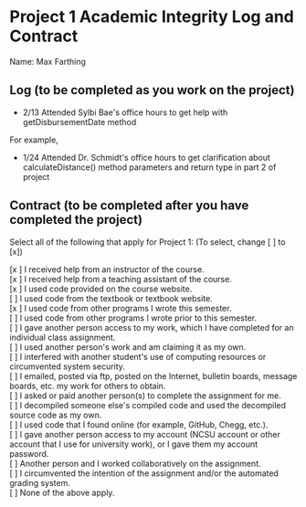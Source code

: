 # Project 1 Academic Integrity Log and Contract

Name: Max Farthing

## Log (to be completed as you work on the project)

* 2/13 Attended Sylbi Bae's office hours to get help with getDisbursementDate method

For example, 

* 1/24 Attended Dr. Schmidt's office hours to get clarification about calculateDistance() method parameters and return type in part 2 of project

## Contract (to be completed after you have completed the project)

Select all of the following that apply for Project 1: (To select, change [ ] to [x])

[x ] I received help from an instructor of the course.                                                                                                                   
[x ] I received help from a teaching assistant of the course.                                                                                                           
[x ] I used code provided on the course website.                                                                                                                        
[ ] I used code from the textbook or textbook website.                                                                                                                  
[x ] I used code from other programs I wrote this semester.                                                                                                               
[ ] I used code from other programs I wrote prior to this semester.                                                                                                     
[ ] I gave another person access to my work, which I have completed for an individual class assignment.                                                                 
[ ] I used another person's work and am claiming it as my own.                                                                                                           
[ ] I interfered with another student's use of computing resources or circumvented system security.                                                                      
[ ] I emailed, posted via ftp, posted on the Internet, bulletin boards, message boards, etc. my work for others to obtain.                                            
[ ] I asked or paid another person(s) to complete the assignment for me.                                                                                                
[ ] I decompiled someone else's compiled code and used the decompiled source code as my own.                                                                            
[ ] I used code that I found online (for example, GitHub, Chegg, etc.).                                                                                               
[ ] I gave another person access to my account (NCSU account or other account that I use for university work), or I gave them my account password.         
[ ] Another person and I worked collaboratively on the assignment.                                                                                                      
[ ] I circumvented the intention of the assignment and/or the automated grading system.                                                                                   
[ ] None of the above apply.
